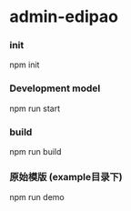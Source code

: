 # admin-edipao

### init
npm init 

### Development model
npm run start

### build
npm run build


### 原始模版 (example目录下)
npm run demo





